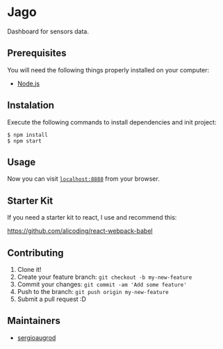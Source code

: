 # Jago

Dashboard for sensors data.

## Prerequisites

You will need the following things properly installed on your computer:

* [Node.js](https://github.com/nodejs/node)

## Instalation

Execute the following commands to install dependencies and init project:

```console
$ npm install
$ npm start
```

## Usage

Now you can visit [`localhost:8888`](http://localhost:8888) from your browser.

## Starter Kit

If you need a starter kit to react, I use and recommend this:

https://github.com/alicoding/react-webpack-babel

## Contributing

1. Clone it!
2. Create your feature branch: `git checkout -b my-new-feature`
3. Commit your changes: `git commit -am 'Add some feature'`
4. Push to the branch: `git push origin my-new-feature`
5. Submit a pull request :D

## Maintainers

* [sergioaugrod](https://github.com/sergioaugrod/)
